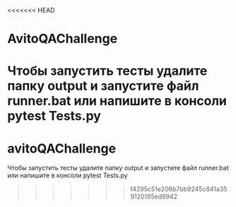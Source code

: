 <<<<<<< HEAD
# AvitoQAChallenge
Чтобы запустить тесты удалите папку output и запустите файл runner.bat или напишите в консоли pytest Tests.py
=======
# avitoQAChallenge
Чтобы запустить тесты удалите папку output и запустите файл runner.bat или напишите в консоли pytest Tests.py
>>>>>>> f4295c51e206b7bb9245c841a359120195ed9942
